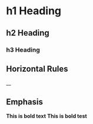 # h1 Heading
## h2 Heading
### h3 Heading

## Horizontal Rules

__

## Emphasis

**This is bold text**
__This is bold test__
